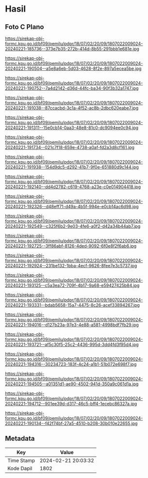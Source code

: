# Hasil

## Foto C Plano

https://sirekap-obj-formc.kpu.go.id/bf09/pemilu/pdpr/18/07/02/20/09/1807022009024-20240221-185736--373e7b35-272b-414d-8b55-291bbb1e681e.jpg

https://sirekap-obj-formc.kpu.go.id/bf09/pemilu/pdpr/18/07/02/20/09/1807022009024-20240221-190504--a5e8a6eb-5d03-4628-8f2e-897a5ecea5be.jpg

https://sirekap-obj-formc.kpu.go.id/bf09/pemilu/pdpr/18/07/02/20/09/1807022009024-20240221-190752--7a4d2142-d36d-44fc-ba34-90f3b32a1747.jpg

https://sirekap-obj-formc.kpu.go.id/bf09/pemilu/pdpr/18/07/02/20/09/1807022009024-20240221-191038--87ccacbd-3c1a-4f52-ac8b-2dbc620eabe7.jpg

https://sirekap-obj-formc.kpu.go.id/bf09/pemilu/pdpr/18/07/02/20/09/1807022009024-20240221-191311--15e0cb14-0aa3-48e8-81c0-dc9094ee0c94.jpg

https://sirekap-obj-formc.kpu.go.id/bf09/pemilu/pdpr/18/07/02/20/09/1807022009024-20240221-191734--021c7f18-659e-4738-a0af-fd2a3d8cf161.jpg

https://sirekap-obj-formc.kpu.go.id/bf09/pemilu/pdpr/18/07/02/20/09/1807022009024-20240221-191938--154d9dc5-d292-41b7-9f0e-651880d9c144.jpg

https://sirekap-obj-formc.kpu.go.id/bf09/pemilu/pdpr/18/07/02/20/09/1807022009024-20240221-192140--dd4d2782-c619-4768-a23e-c0e014904418.jpg

https://sirekap-obj-formc.kpu.go.id/bf09/pemilu/pdpr/18/07/02/20/09/1807022009024-20240221-192326--d48eff71-d49a-4b5f-994e-e0cb14ac6d98.jpg

https://sirekap-obj-formc.kpu.go.id/bf09/pemilu/pdpr/18/07/02/20/09/1807022009024-20240221-192549--c325f6b2-9e03-4fe6-a0f2-d42a34b44ab7.jpg

https://sirekap-obj-formc.kpu.go.id/bf09/pemilu/pdpr/18/07/02/20/09/1807022009024-20240221-192725--3ff86abf-8126-4ded-9092-6f0e8f2f6ab6.jpg

https://sirekap-obj-formc.kpu.go.id/bf09/pemilu/pdpr/18/07/02/20/09/1807022009024-20240221-192924--231be132-1bba-4ecf-9626-8fee7e3c5737.jpg

https://sirekap-obj-formc.kpu.go.id/bf09/pemilu/pdpr/18/07/02/20/09/1807022009024-20240221-193125--c5a3ea72-709f-4b17-9a68-e59427425b84.jpg

https://sirekap-obj-formc.kpu.go.id/bf09/pemilu/pdpr/18/07/02/20/09/1807022009024-20240221-193331--bdab5658-15a7-4475-8c26-acef33894267.jpg

https://sirekap-obj-formc.kpu.go.id/bf09/pemilu/pdpr/18/07/02/20/09/1807022009024-20240221-194016--d127b23a-97e3-4e88-a581-4998bdf7fb29.jpg

https://sirekap-obj-formc.kpu.go.id/bf09/pemilu/pdpr/18/07/02/20/09/1807022009024-20240221-193721--af5c30f5-25c2-4436-995d-3dd4fd3f95d4.jpg

https://sirekap-obj-formc.kpu.go.id/bf09/pemilu/pdpr/18/07/02/20/09/1807022009024-20240221-194316--30234723-183f-4c24-a1b1-51b072e698f7.jpg

https://sirekap-obj-formc.kpu.go.id/bf09/pemilu/pdpr/18/07/02/20/09/1807022009024-20240221-194505--a01351d1-ae90-4502-941d-350a9c061d1a.jpg

https://sirekap-obj-formc.kpu.go.id/bf09/pemilu/pdpr/18/07/02/20/09/1807022009024-20240221-194712--901ee39d-d317-46c5-bff4-1ecebc86327a.jpg

https://sirekap-obj-formc.kpu.go.id/bf09/pemilu/pdpr/18/07/02/20/09/1807022009024-20240221-190134--f42f74bf-27a5-4510-b208-30b010e22655.jpg


## Metadata

| Key        | Value               |
| ---------- | ------------------- |
| Time Stamp | 2024-02-21 20:03:32 |
| Kode Dapil | 1802                |



